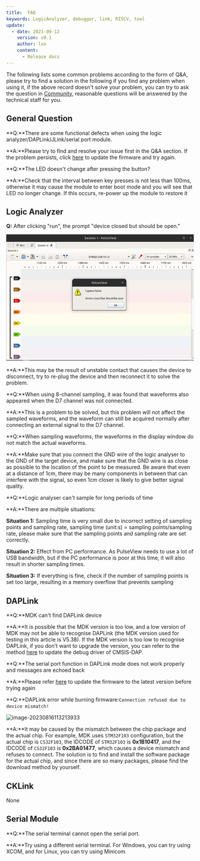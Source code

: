```yaml
---
title:  FAQ
keywords: LogicAnalyzer, debugger, link, RISCV, tool
update:
  - date: 2023-09-12
    version: v0.1
    author: lxo
    content:
      - Release docs
---
```


The following lists some common problems according to the form of Q&A, please try to find a solution in the following if you find any problem when using it, if the above record doesn't solve your problem, you can try to ask the question in [Community](https://maixhub.com/discussion), reasonable questions will be answered by the technical staff for you.

## General Question

**Q:**There are some functional defects when using the logic analyzer/DAPLink/JLink/serial port module.

**A:**Please try to find and resolve your issue first in the Q&A section. If the problem persists, click [here](./update_firmware.md) to update the firmware and try again.


**Q:**The LED doesn't change after pressing the button?

**A:**Check that the interval between key presses is not less than 100ms, otherwise it may cause the module to enter boot mode and you will see that LED no longer change. If this occurs, re-power up the module to restore it

## Logic Analyzer

**Q:** After clicking "run", the prompt "device closed but should be open."

![image-20230816113213933](./../../../zh/logic_analyzer/combo8/assets/use_logic_function/tips_capture_failed.png)

**A:**This may be the result of unstable contact that causes the device to disconnect, try to re-plug the device and then reconnect it to solve the problem.

**Q:**When using 8-channel sampling, it was found that waveforms also appeared when the D7 channel was not connected.

**A:**This is a problem to be solved, but this problem will not affect the sampled waveforms, and the waveform can still be acquired normally after connecting an external signal to the D7 channel.

**Q:**When sampling waveforms, the waveforms in the display window do not match the actual waveforms.

**A:**Make sure that you connect the GND wire of the logic analyser to the GND of the target device, and make sure that the GND wire is as close as possible to the location of the point to be measured. Be aware that even at a distance of 1cm, there may be many components in between that can interfere with the signal, so even 1cm closer is likely to give better signal quality.

**Q:**Logic analyser can't sample for long periods of time

**A:**There are multiple situations:

**Situation 1:** Sampling time is very small due to incorrect setting of sampling points and sampling rate, sampling time (unit:s) = sampling points/sampling rate, please make sure that the sampling points and sampling rate are set correctly. 

**Situation 2:** Effect from PC performance. As PulseView needs to use a lot of USB bandwidth, but if the PC performance is poor at this time, it will also result in shorter sampling times.

**Situation 3:** If everything is fine, check if the number of sampling points is set too large, resulting in a memory overflow that prevents sampling



## DAPLink

**Q:**MDK can't find DAPLink device

**A:**It is possible that the MDK version is too low, and a low version of MDK may not be able to recognise DAPLink (the MDK version used for testing in this article is V5.38). If the MDK version is too low to recognise DAPLink, if you don't want to upgrade the version, you can refer to the method [here](https://developer.arm.com/documentation/ka003663/latest/) to update the debug driver of CMSIS-DAP.

**Q:**The serial port function in DAPLink mode does not work properly and messages are echoed back

**A:**Please refer [here](./update_firmware.md) to update the firmware to the latest version before trying again

**Q:**DAPLink error while burning firmware:`Connection refused due to device mismatch!`

![image-20230816113213933](./assets/err_device_mismatch.jpg)

**A:**It may be caused by the mismatch between the chip package and the actual chip. For example, MDK uses `STM32F103` configuration, but the actual chip is `CS32F103`, the IDCODE of `STM32F103` is **0x1B10417**, and the IDCODE of `CS32F103` is **0x2BA01477**, which causes a device mismatch and refuses to connect. The solution is to find and install the software package for the actual chip, and since there are so many packages, please find the download method by yourself.

## CKLink

None


## Serial Module

**Q:**The serial terminal cannot open the serial port.

**A:**Try using a different serial terminal. For Windows, you can try using XCOM, and for Linux, you can try using Minicom.

